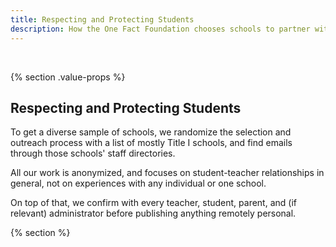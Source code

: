 ```yaml
---
title: Respecting and Protecting Students
description: How the One Fact Foundation chooses schools to partner with and protects student data!
---
```


&nbsp;

{% section .value-props %}

## Respecting and Protecting Students

To get a diverse sample of schools, we randomize the selection and outreach process with a list of mostly Title I schools, and find emails through those schools' staff directories.

All our work is anonymized, and focuses on student-teacher relationships in general, not on experiences with any individual or one school.

On top of that, we confirm with every teacher, student, parent, and (if relevant) administrator before publishing anything remotely personal.

{% section %}
